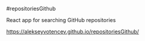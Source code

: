 #repositoriesGithub

React app for searching GitHub repositories

https://alekseyvotencev.github.io/repositoriesGithub/
